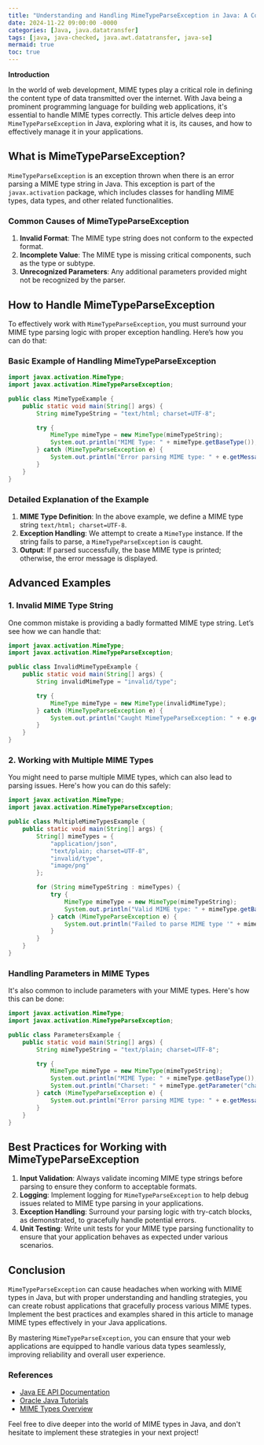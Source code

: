 ```yaml
---
title: "Understanding and Handling MimeTypeParseException in Java: A Comprehensive Guide"
date: 2024-11-22 09:00:00 -0000
categories: [Java, java.datatransfer]
tags: [java, java-checked, java.awt.datatransfer, java-se]
mermaid: true
toc: true
---
```



**Introduction**

In the world of web development, MIME types play a critical role in defining the content type of data transmitted over the internet. With Java being a prominent programming language for building web applications, it's essential to handle MIME types correctly. This article delves deep into `MimeTypeParseException` in Java, exploring what it is, its causes, and how to effectively manage it in your applications.

## What is MimeTypeParseException?

`MimeTypeParseException` is an exception thrown when there is an error parsing a MIME type string in Java. This exception is part of the `javax.activation` package, which includes classes for handling MIME types, data types, and other related functionalities.

### Common Causes of MimeTypeParseException

1. **Invalid Format**: The MIME type string does not conform to the expected format.
2. **Incomplete Value**: The MIME type is missing critical components, such as the type or subtype.
3. **Unrecognized Parameters**: Any additional parameters provided might not be recognized by the parser.

## How to Handle MimeTypeParseException

To effectively work with `MimeTypeParseException`, you must surround your MIME type parsing logic with proper exception handling. Here’s how you can do that:

### Basic Example of Handling MimeTypeParseException

```java
import javax.activation.MimeType;
import javax.activation.MimeTypeParseException;

public class MimeTypeExample {
    public static void main(String[] args) {
        String mimeTypeString = "text/html; charset=UTF-8";

        try {
            MimeType mimeType = new MimeType(mimeTypeString);
            System.out.println("MIME Type: " + mimeType.getBaseType());
        } catch (MimeTypeParseException e) {
            System.out.println("Error parsing MIME type: " + e.getMessage());
        }
    }
}
```

### Detailed Explanation of the Example

1. **MIME Type Definition**: In the above example, we define a MIME type string `text/html; charset=UTF-8`.
2. **Exception Handling**: We attempt to create a `MimeType` instance. If the string fails to parse, a `MimeTypeParseException` is caught.
3. **Output**: If parsed successfully, the base MIME type is printed; otherwise, the error message is displayed.

## Advanced Examples

### 1. Invalid MIME Type String

One common mistake is providing a badly formatted MIME type string. Let’s see how we can handle that:

```java
import javax.activation.MimeType;
import javax.activation.MimeTypeParseException;

public class InvalidMimeTypeExample {
    public static void main(String[] args) {
        String invalidMimeType = "invalid/type";

        try {
            MimeType mimeType = new MimeType(invalidMimeType);
        } catch (MimeTypeParseException e) {
            System.out.println("Caught MimeTypeParseException: " + e.getMessage());
        }
    }
}
```

### 2. Working with Multiple MIME Types

You might need to parse multiple MIME types, which can also lead to parsing issues. Here's how you can do this safely:

```java
import javax.activation.MimeType;
import javax.activation.MimeTypeParseException;

public class MultipleMimeTypesExample {
    public static void main(String[] args) {
        String[] mimeTypes = {
            "application/json",
            "text/plain; charset=UTF-8",
            "invalid/type",
            "image/png"
        };

        for (String mimeTypeString : mimeTypes) {
            try {
                MimeType mimeType = new MimeType(mimeTypeString);
                System.out.println("Valid MIME type: " + mimeType.getBaseType());
            } catch (MimeTypeParseException e) {
                System.out.println("Failed to parse MIME type '" + mimeTypeString + "': " + e.getMessage());
            }
        }
    }
}
```

### Handling Parameters in MIME Types

It's also common to include parameters with your MIME types. Here's how this can be done:

```java
import javax.activation.MimeType;
import javax.activation.MimeTypeParseException;

public class ParametersExample {
    public static void main(String[] args) {
        String mimeTypeString = "text/plain; charset=UTF-8";

        try {
            MimeType mimeType = new MimeType(mimeTypeString);
            System.out.println("MIME Type: " + mimeType.getBaseType());
            System.out.println("Charset: " + mimeType.getParameter("charset"));
        } catch (MimeTypeParseException e) {
            System.out.println("Error parsing MIME type: " + e.getMessage());
        }
    }
}
```

## Best Practices for Working with MimeTypeParseException

1. **Input Validation**: Always validate incoming MIME type strings before parsing to ensure they conform to acceptable formats.
2. **Logging**: Implement logging for `MimeTypeParseException` to help debug issues related to MIME type parsing in your applications.
3. **Exception Handling**: Surround your parsing logic with try-catch blocks, as demonstrated, to gracefully handle potential errors.
4. **Unit Testing**: Write unit tests for your MIME type parsing functionality to ensure that your application behaves as expected under various scenarios.

## Conclusion

`MimeTypeParseException` can cause headaches when working with MIME types in Java, but with proper understanding and handling strategies, you can create robust applications that gracefully process various MIME types. Implement the best practices and examples shared in this article to manage MIME types effectively in your Java applications.

By mastering `MimeTypeParseException`, you can ensure that your web applications are equipped to handle various data types seamlessly, improving reliability and overall user experience. 

### References

- [Java EE API Documentation](https://docs.oracle.com/javaee/7/api/javax/activation/package-summary.html)
- [Oracle Java Tutorials](https://docs.oracle.com/javase/tutorial/)
- [MIME Types Overview](https://developer.mozilla.org/en-US/docs/Web/HTTP/Basics_of_HTTP/MIME_types)

Feel free to dive deeper into the world of MIME types in Java, and don't hesitate to implement these strategies in your next project!